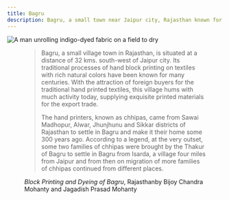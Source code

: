 ```yaml
---
title: Bagru
description: Bagru, a small town near Jaipur city, Rajasthan known for the craft of block printing.
---
```

![A man unrolling indigo-dyed fabric on a field to dry](https://wabisabiproject.com/wp-content/uploads/2018/05/Block-printing-town-Bagru-Rajasthan.jpg)

<figure>
 <blockquote> 
  <p>Bagru, a small village town in Rajasthan, is situated at a distance of 32 kms. south-west of Jaipur city. Its traditional processes of hand block printing on textiles with rich natural colors have been known for many centuries. With the attraction of foreign buyers for the traditional hand printed textiles, this village hums with much activity today, supplying exquisite printed materials for the export trade.</p>
  <p>The hand printers, known as chhipas, came from Sawai Madhopur, Alwar, Jhunjhunu and Sikkar districts of Rajasthan to settle in Bagru and make it their home some 300 years ago. According to a legend, at the very outset, some two families of chhipas were brought by the Thakur of Bagru to settle in Bagru from Isarda, a village four miles from Jaipur and from then on migration of more families of chhipas continued from different places.</blockquote>
 <figcaption><cite>Block Printing and Dyeing of Bagru</cite>, Rajasthanby Bijoy Chandra Mohanty and Jagadish Prasad Mohanty</figcaption>
</figure>
